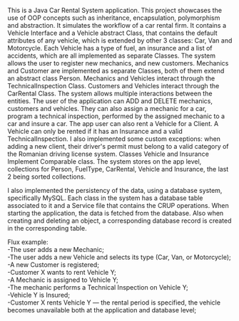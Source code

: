 This is a Java Car Rental System application. This project showcases the use of OOP concepts such as inheritance, encapsulation, polymorphism and abstraction. It simulates the workflow of a car rental firm.
It contains a Vehicle Interface and a Vehicle abstract Class, that contains the default attributes of any vehicle, which is extended by other 3 classes: Car, Van and Motorcycle. Each Vehicle has a type of fuel, an insurance
and a list of accidents, which are all implemented as separate Classes. The system allows the user to register new mechanics, and new customers. Mechanics and Customer are implemented as separate Classes, both of them
extend an abstract class Person. Mechanics and Vehicles interact through the TechnicalInspection Class. Customers and Vehicles interact through the CarRental Class. The system allows multiple interactions between the 
entities. The user of the application can ADD and DELETE mechanics, customers and vehicles. They can also assign a mechanic for a car, program a technical inspection, performed by the assigned mechanic to a car and insure
a car. The app user can also rent a Vehicle for a Client. A Vehicle can only be rented if it has an Insurance and a valid TechnicalInspection. I also implemented some custom exceptions: when adding a new client, their driver's permit
must belong to a valid category of the Romanian driving license system. Classes Vehicle and Insurance Implement Comparable class. The system stores on the app level, collections for Person, FuelType, CarRental, Vehicle and Insurance, the last 2 being sorted collections.

I also implemented the persistency  of the data, using a database system, specifically MySQL. Each class in the system has a database table associated to it and a Service file that contains the CRUP operations. When starting
the application, the data is fetched from the database. Also when creating and deleting an object, a corresponding database record is created in the corresponding table.

Flux example:<br>
-The user adds a new Mechanic;<br>
-The user adds a new Vehicle and selects its type (Car, Van, or Motorcycle);<br>
-A new Customer is registered;<br>
-Customer X wants to rent Vehicle Y;<br>
-A Mechanic is assigned to Vehicle Y;<br>
-The mechanic performs a Technical Inspection on Vehicle Y;<br>
-Vehicle Y is Insured;<br>
-Customer X rents Vehicle Y — the rental period is specified, the vehicle becomes unavailable both at the application and database level;
